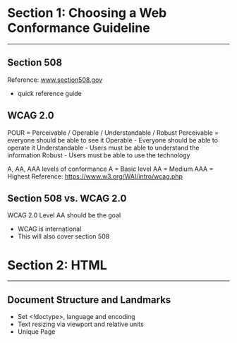 # Section 1: Choosing a Web Conformance Guideline
-----------------------------------------------------------------------------------------

## Section 508
Reference: www.section508.gov
- quick reference guide

## WCAG 2.0
POUR = Perceivable / Operable / Understandable / Robust
Perceivable = everyone should be able to see it
Operable - Everyone should be able to operate it
Understandable - Users must be able to understand the information
Robust - Users must be able to use the technology

A, AA, AAA levels of conformance
A = Basic level
AA = Medium
AAA = Highest
Reference: https://www.w3.org/WAI/intro/wcag.php

## Section 508 vs. WCAG 2.0
WCAG 2.0 Level AA should be the goal
- WCAG is international
- This will also cover section 508


# Section 2: HTML
-----------------------------------------------------------------------------------------
## Document Structure and Landmarks
- Set <!doctype>, language and encoding
- Text resizing via viewport and relative units
- Unique Page <title>
- Landmarks
- Headings <h1> through <h6>

## Lists
List Types:
- Ordered List <ol>
- Unorded List <ul>
- Description List <dl />

Lists add semantic usability to a website
Screen readers can go through them easily
This meets level A 1.3.1 for WCAG
Visual cues, via CSS, must be conveyed non-visually via semantics

## Navigation and Skip Links
Consistent Navigation
Multiple Ways to Find Page / Content
Meaningful Link Content
Consistent Overall Interface
Skip Links

- Navigation should always be in the same order
- Add a Sitemap for usability and SEO

## Tables
Used for displaying content in rows and columns
Not useful for layouts
- Make tables as flat as possible

Parts of a Table
- <caption></caption> = Used to display text for the table
- <thead>, <tfoot>, <tbody> = Used for holding content
- <th>
- Scope and headers

## Forms

- Accessible Forms
- Error Identification
- Color
- Keyboard Nav / Focus

### Level AA 1.4.3 - Contrast
The visual presenation of text and images of text has a contrast ratio of at least 4.5:1


### Additional Guidelines
Level AA 3.3.4 Error Prevention
- Anytime a user is engaging in a legal commitment or financial transaction, they have to have the ability to modify, change, or delete that info. They can also review that info before submitting
Level 2.2.1 Timing Adjustable
- For each time limit that is set by the content, the user is able to either turn off, adjust or extend that limit


# Section 3: Media
-----------------------------------------------------------------------------------------

## Images
- Use real text instead of images of text

- All Images must use the Alt Attribute!
  `<img src="" alt="whatever">`
  - Images used for decoration should just contain an empty alt attribute, as screen readers will know to ignore them

### Tips for Writing ALT Text
- Don't describe the image literally
- Avoid using words like picture or image of
- Describe the meaning or purpose of the image
- Include any text used in the image

## Background Images Via CSS
- Use visually hidden spans to communicate the meaning of a background image

## SVG
- Add a `role=img` for semantics
- Use the `<title>` tag to describe it. This will be nested in the SVG
- Use the `<desc>` tag if necessary for a more descriptive explanation
- Add `aria-labelledby` that references the title tag
- Add `aria-describedby` to reference the desc tag if necessary

## Audio
### Create a transcript
  - Pay a service
  - Use speech recognition server
    - Google Docs Voice Typing
    - Window Speech Recognition
    - Apple Dictation
    - Dragon Naturally Speaking
  - Manual
  - Tips
    - Include names of speakers
    - Describe everything
  - You can provide these transcripts as a link or inline

# Section 4: Responsive Web Design & Accessibility
-----------------------------------------------------------------------------------------

